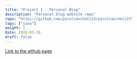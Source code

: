 ```yaml
---
title: "Project 1 - Personal Blog"
description: "Personal blog website repo"
repo: "https://github.com/parulsancheti23/parulsancheti23"
tags: ["java"]
weight: 1
Date: 2020-03-29
draft: false
---
```


[Link to the github page](https://github.com/parulsancheti23/parulsancheti23)